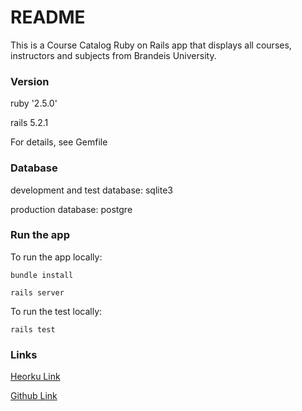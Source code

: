 # README

This is a Course Catalog Ruby on Rails app that displays all courses, instructors and subjects from Brandeis University. 

### Version

ruby '2.5.0'

rails 5.2.1

For details, see Gemfile 

### Database

development and test database: sqlite3

production database: postgre 

### Run the app

To run the app locally:

	bundle install 

	rails server 

To run the test locally:

	rails test  

### Links 

[Heorku Link](https://dashboard.heroku.com/apps/course-catalog-app)

[Github Link](https://github.com/athena-xcy/Course-Catalog)
